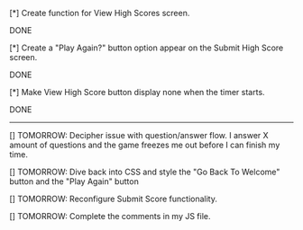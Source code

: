 [*] Create function for View High Scores screen.  
<!-- I want to have the Top 10 high scores listed on this screen rather than the Submit High Score screen. Make necessary changes to current JS functions as needed. --> DONE


[*] Create a "Play Again?" button option appear on the Submit High Score screen.
<!--  make a “Go Back” link/button available so that the user doesn’t have to go to the top and hit refresh every time to play again. --> DONE


[*] Make View High Score button display none when the timer starts. 
<!-- Have it reappear when the Submit High Score screen shows up. --> DONE

_________________________________________________

[] TOMORROW: Decipher issue with question/answer flow. I answer X amount of questions and the game freezes me out before I can finish my time.
<!-- Examine and debug code as needed to correct this. It seems to only allow me to get to 900 points max. This should not be the case.  -->

[] TOMORROW: Dive back into CSS and style the "Go Back To Welcome" button and the "Play Again" button
<!-- Mimic the styles of the other buttons and this should suffice. Simple is strategy. -->

[] TOMORROW: Reconfigure Submit Score functionality.
<!-- After further consideration, I don't want to see the highscores on the submit score page. I want to only see them after accessing them through clicking the View High Score button -->

[] TOMORROW: Complete the comments in my JS file. 
<!-- Make it simple and succinct. -->

